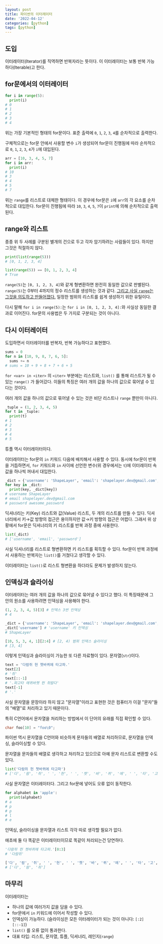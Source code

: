```yaml
---
layout: post
title: 파이썬의 이터레이터
date: '2022-04-12'
categories: [python]
tags: [python]
---
```


## 도입

이터레이터(Iterator)를 직역하면 반복자라는 뜻이다. 이 이터레이터는 보통 반복 가능하다(Iterable)고 한다.

## for문에서의 이터레이터

```python
for i in range(5):
  print(i)
# 0
# 1
# 2
# 3
# 4
```

위는 가장 기본적인 형태의 for문이다. 표준 출력에 `0`, `1`, `2`, `3`, `4`를 순차적으로 출력한다.

구체적으로는 for문 안에서 사용할 변수 `i`가 생성되어 for문이 진행됨에 따라 순차적으로 `0`, `1`, `2`, `3`, `4`가 `i`에 대입된다.

```python
arr = [10, 3, 4, 5, 7]
for i in arr:
  print(i)
# 10
# 3
# 4
# 5
# 7
```

위는 `range`를 리스트로 대체한 형태이다. 이 경우에 for문은 `i`에 `arr`의 각 요소를 순차적으로 대입한다. for문이 진행됨에 따라 `10`, `3`, `4`, `5`, `7`이 `print`에 의해 순차적으로 출력된다.

## range와 리스트

종종 위 두 사례를 구분된 별개의 건으로 두고 각자 암기하려는 사람들이 있다. 하지만 그것은 적절하지 않다.  

```python
print(list(range(5)))
# [0, 1, 2, 3, 4]
```

```python
list(range(5)) == [0, 1, 2, 3, 4]
# True
```

`range(5)`는 `[0, 1, 2, 3, 4]`와 같게 형변환하면 완전히 동일한 값으로 판별된다. `range(5)`는 0부터 4까지의 정수 리스트를 생성하는 것과 같다. [그리고 사실 `range`는 그것을 의도하고 만들어졌다.](https://docs.python.org/3/library/stdtypes.html#range) 일정한 범위의 리스트를 쉽게 생성하기 위한 유틸이다.  

다시 말해 `for i in range(5):`는 `for i in [0, 1, 2, 3, 4]:`와 사실상 동일한 결과로 이어진다. for문의 사용법은 두 가지로 구분되는 것이 아니다.

## 다시 이터레이터

도입하면서 이터레이터를 반복자, 반복 가능하다고 표현했다.

```python
sums = 0
for n in [10, 9, 8, 7, 6, 5]:
  sums += n
# sums = 10 + 9 + 8 + 7 + 6 + 5
```

`for <var> in <iter>` 의 `<iter>` 부분에는 리스트와, `list()` 를 통해 리스트가 될 수 있는 `range()` 가 들어갔다. 이들의 특징은 여러 개의 값을 하나의 값으로 묶어낼 수 있다는 것이다.

여러 개의 값을 하나의 값으로 묶어낼 수 있는 것은 비단 리스트나 `range` 뿐만이 아니다.

```python
_tuple = (1, 2, 3, 4, 5)
for t in _tuple:
  print(t)
# 1
# 2
# 3
# 4
# 5
```

튜플 역시 이터레이터이다.  

이터레이터는 for문의 `in` 키워드 다음에 배치해서 사용할 수 있다. 동시에 for문이 반복을 거듭하면서, `for` 키워드와 `in` 사이에 선언한 변수(위 경우에서는 `t`)에 이터레이터 속 값을 하나씩 꺼내서 대입한다.

```python
_dict = {'username': 'ShapeLayer', 'email': 'shapelayer.dev@gmail.com', 'password': 'awesome_password'}
for key in _dict:
  print(key, _dict[key])
# username ShapeLayer
# email shapelayer.dev@gmail.com
# password awesome_password
```

딕셔너리는 키(Key) 리스트와 값(Value) 리스트, 두 개의 리스트를 만들 수 있다. 딕셔너리에서 키→값 방향의 접근은 용이하지만 값→키 방향의 접근은 어렵다. 그래서 위 상황에서 for문은 딕셔너리의 키 리스트를 반복 과정 중에 사용한다.  

```python
list(_dict)
# ['username', 'email', 'password']
```

사실 딕셔너리를 리스트로 형변환하면 키 리스트를 획득할 수 있다. for문이 반복 과정에서 사용하는 반복자는 `list()`를 거쳤다고 생각할 수 있다.  

이터레이터는 `list()`로 리스트 형변환을 하더라도 문제가 발생하지 않는다.  

## 인덱싱과 슬라이싱

이터레이터는 여러 개의 값을 하나의 값으로 묶어낼 수 있다고 했다. 이 특징때문에 그 안의 원소를 사용하려면 인덱싱을 사용해야 한다.

```python
(1, 2, 3, 4, 5)[3] # 인덱스 3번 인덱싱
# 4

_dict = {'username': 'ShapeLayer', 'email': 'shapelayer.dev@gmail.com', 'password': 'awesome_password'}
_dict['username'] # 'username' 키 인덱싱
# ShapeLayer

[10, 5, 3, 4, 1][2:4] # [2, 4) 범위 인덱스 슬라이싱
# [3, 4]
```

이렇게 인덱싱과 슬라이싱이 가능한 또 다른 자료형이 있다. 문자열(`str`)이다.

```python
text = '다람쥐 헌 쳇바퀴에 타고파.'
text[2]
# '쥐'
text[::-1]
# '.파고타 에퀴바쳇 헌 쥐람다'
text[-1]
# '.'
```

사실 문자열을 문장이라 하지 않고 "문자열"이라고 표현한 것은 컴퓨터가 이걸 "문자"들의 "배열"로 처리하고 있기 때문이다.  

특히 C언어에서 문자열을 처리하는 방법에서 이 단어의 유래를 직접 확인할 수 있다.  

```c
char foo[10] = "foo\0";
```

파이썬 역시 문자열을 C언어와 비슷하게 문자들의 배열로 처리하므로, 문자열을 인덱싱, 슬라이싱할 수 있다.  

문자열을 문자들의 배열로 생각하고 처리하고 있으므로 아예 문자 리스트로 변환할 수도 있다.

```python
list('다람쥐 헌 쳇바퀴에 타고파')
# ['다', '람', '쥐', ' ', '헌', ' ', '쳇', '바', '퀴', '에', ' ', '타', '고', '파', '.']
```

사실 문자열은 이터레이터다. 그리고 for문에 넣어도 오류 없이 동작한다.  

```python
for alphabet in 'apple':
  print(alphabet)
# a
# p
# p
# l
# e
```

인덱싱, 슬라이싱을 문자열과 리스트 각각 따로 생각할 필요가 없다.  

애초에 둘 다 똑같은 이터레이터이므로 똑같이 처리되는건 당연하다.  

```python
'다람쥐 헌 쳇바퀴에 타고파.'[0:3]
# '다람쥐'

['다', '람', '쥐', ' ', '헌', ' ', '쳇', '바', '퀴', '에', ' ', '타', '고', '파', '.'][0:3]
# ['다', '람', '쥐']
```

## 마무리

이터레이터는

- 하나의 값에 여러가지 값을 담을 수 있다.
- for문에서 `in` 키워드에 이어서 작성할 수 있다.
- 인덱싱이 가능하다. (슬라이싱은 모든 이터레이터가 되는 것이 아니다: `[:2]` `[::-1]`)
- `list()` 를 오류 없이 통과한다.
- 대표 타입: 리스트, 문자열, 튜플, 딕셔너리, 레인지(`range`)
